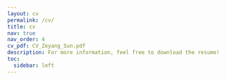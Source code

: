 ```yaml
---
layout: cv
permalink: /cv/
title: cv
nav: true
nav_order: 4
cv_pdf: CV_Zeyang_Sun.pdf
description: For more information, feel free to download the resume!
toc:
  sidebar: left
---
```

